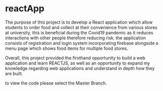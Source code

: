 # reactApp

The purpose of this project is to develop a React application which allow students to order food and collect at their convenience from various stores at university, this is beneficial during the Covid19 pandemic as it reduces interactions with other people therefore reducing risk. 
the application consists of registration and login system incorporating firebase alongside a menu page which shows food items for multiple food stores. 

Overall, this project provided the firsthand opportunity to build a web application and learn REACTJS, as well as an opportunity to expand my knowledge regarding web applications and understand in depth how they are built. 

to view the code please select the Master Branch. 
